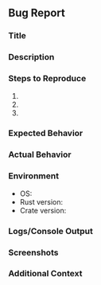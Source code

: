 ## Bug Report

### Title
<!-- A concise title for the bug -->

### Description
<!-- A detailed description of the problem -->

### Steps to Reproduce
<!-- Clear steps to reproduce the issue -->
1. 
2. 
3. 

### Expected Behavior
<!-- What the expected outcome is -->

### Actual Behavior
<!-- What actually happens -->

### Environment
<!-- Information about the environment where the issue occurred -->
- OS: 
- Rust version: 
- Crate version: 

### Logs/Console Output
<!-- Any relevant logs or error messages -->

### Screenshots
<!-- Screenshots or GIFs to illustrate the issue, if applicable -->

### Additional Context
<!-- Any other information that might be relevant -->